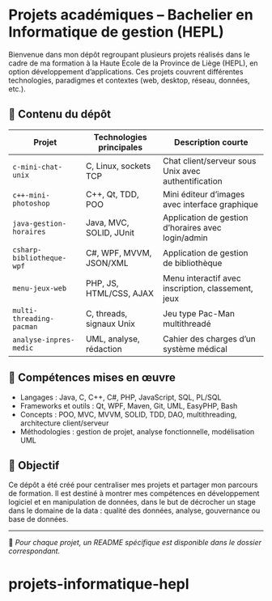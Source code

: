 # Projets académiques – Bachelier en Informatique de gestion (HEPL)

Bienvenue dans mon dépôt regroupant plusieurs projets réalisés dans le cadre de ma formation à la Haute École de la Province de Liège (HEPL), en option développement d’applications. Ces projets couvrent différentes technologies, paradigmes et contextes (web, desktop, réseau, données, etc.).

## 📁 Contenu du dépôt

| Projet                        | Technologies principales       | Description courte                                  |
|------------------------------|-------------------------------|-----------------------------------------------------|
| `c-mini-chat-unix`           | C, Linux, sockets TCP         | Chat client/serveur sous Unix avec authentification |
| `c++-mini-photoshop`         | C++, Qt, TDD, POO             | Mini éditeur d’images avec interface graphique      |
| `java-gestion-horaires`      | Java, MVC, SOLID, JUnit       | Application de gestion d’horaires avec login/admin  |
| `csharp-bibliotheque-wpf`    | C#, WPF, MVVM, JSON/XML       | Application de gestion de bibliothèque              |
| `menu-jeux-web`              | PHP, JS, HTML/CSS, AJAX       | Menu interactif avec inscription, classement, jeux  |
| `multi-threading-pacman`     | C, threads, signaux Unix      | Jeu type Pac-Man multithreadé                       |
| `analyse-inpres-medic`       | UML, analyse, rédaction       | Cahier des charges d’un système médical             |

## 🧰 Compétences mises en œuvre

- Langages : Java, C, C++, C#, PHP, JavaScript, SQL, PL/SQL
- Frameworks et outils : Qt, WPF, Maven, Git, UML, EasyPHP, Bash
- Concepts : POO, MVC, MVVM, SOLID, TDD, DAO, multithreading, architecture client/serveur
- Méthodologies : gestion de projet, analyse fonctionnelle, modélisation UML

## 🌱 Objectif

Ce dépôt a été créé pour centraliser mes projets et partager mon parcours de formation. Il est destiné à montrer mes compétences en développement logiciel et en manipulation de données, dans le but de décrocher un stage dans le domaine de la data : qualité des données, analyse, gouvernance ou base de données.

---

📌 *Pour chaque projet, un README spécifique est disponible dans le dossier correspondant.*
# projets-informatique-hepl
